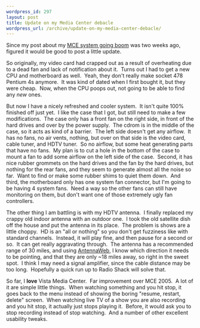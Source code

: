 ```yaml
--- 
wordpress_id: 297
layout: post
title: Update on my Media Center debacle
wordpress_url: /archive/update-on-my-media-center-debacle/
---
```


<p>Since my post about my <a href="http://qgyen.net/archive/2007/03/14/mce-go-boom.aspx">MCE system going boom</a> was two weeks ago, figured it would be good to post a little update.</p> <p>So originally, my video card had crapped out as a result of overheating due to a dead fan and lack of notification about it.&nbsp; Turns out I had to get a new CPU and motherboard as well.&nbsp; Yeah, they don&#39;t really make socket 478 Pentium 4s anymore.&nbsp; It was kind of dated when I first bought it, but they were cheap.&nbsp; Now, when the CPU poops out, not going to be able to find any <em>new</em> ones.</p> <p>But now I have a nicely refreshed and cooler system.&nbsp; It isn&#39;t quite 100% finished off just yet.&nbsp; I like the case that I got, but still need to make a few modifications.&nbsp; The case only has a front fan on the right side, in front of the hard drives and over by the power supply.&nbsp; The cdrom is in the middle of the case, so it acts as kind of a barrier.&nbsp; The left side doesn&#39;t get any airflow.&nbsp; It has no fans, no air vents, nothing, but over on that side is the video card, cable tuner, and HDTV tuner.&nbsp; So no airflow, but some heat generating parts that have no fans.&nbsp; My plan is to cut a hole in the bottom of the case to mount a fan to add some airflow on the left side of the case.&nbsp; Second, it has nice rubber grommets on the hard drives and the fan by the hard drives, but nothing for the rear fans, and they seem to generate almost all the noise so far.&nbsp; Want to find or make some rubber shims to quiet them down.&nbsp; And third, the motherboard only has one system fan connector, but I&#39;m going to be having 4 system fans.&nbsp; Need a way so the other fans can still have monitoring on them, but don&#39;t want one of those extremely ugly fan controllers.</p> <p>The other thing I am battling is with my HDTV antenna.&nbsp; I finally replaced my crappy old indoor antenna with an outdoor one.&nbsp; I took the old satellite dish off the house and put the antenna in its place.&nbsp; The problem is shows are a little choppy.&nbsp; HD is an &quot;all or nothing&quot; so you don&#39;t get fuzziness like with standard channels.&nbsp; Instead, it will play fine, and then pause for a second or so.&nbsp; It can get really aggravating through.&nbsp; The antenna has a recommended range of 30 miles, and using <a href="http://antennaweb.org/aw/welcome.aspx">AntennaWeb</a>, I know which direction it needs to be pointing, and that they are only ~18 miles away, so right in the sweet spot.&nbsp; I think I may need a signal amplifier, since the cable distance may be too long.&nbsp; Hopefully a quick run up to Radio Shack will solve that.</p> <p>So far, I <strong>love</strong> Vista Media Center.&nbsp; Far improvement over MCE 2005.&nbsp; A lot of it are simple little things.&nbsp; When watching something and you hit stop, it goes back to the menu instead of showing the boring &quot;resume, restart, delete&quot; screen.&nbsp; When watching live TV of a show you are also recording and you hit stop, it actually just stops playing it.&nbsp; Before, it would ask you to stop recording instead of stop watching.&nbsp; And a number of other excellent usability tweaks.</p>
         
